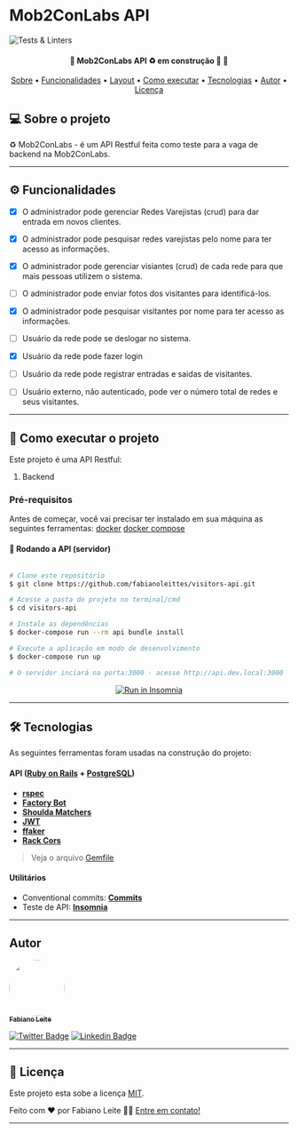 # Mob2ConLabs API

![Tests & Linters](https://github.com/fabianoleittes/visitors-api/workflows/Tests%20&%20Linters/badge.svg?branch=main)


<h4 align="center"> 
	🚧  Mob2ConLabs API ♻️ em construção 🚀 🚧
</h4>

<p align="center">
 <a href="#-sobre-o-projeto">Sobre</a> •
 <a href="#-funcionalidades">Funcionalidades</a> •
 <a href="#-layout">Layout</a> • 
 <a href="#-como-executar-o-projeto">Como executar</a> • 
 <a href="#-tecnologias">Tecnologias</a>
 • 
 <a href="#-autor">Autor</a> • 
 <a href="#user-content--licença">Licença</a>
</p>


## 💻 Sobre o projeto

♻️ Mob2ConLabs - é um API Restful feita como teste para a vaga de backend na Mob2ConLabs.

---

## ⚙️ Funcionalidades

- [x] O administrador pode gerenciar Redes Varejistas (crud) para dar entrada em novos clientes.

- [x] O administrador pode pesquisar redes varejistas pelo nome para ter acesso as informações.

- [x] O administrador pode gerenciar visiantes (crud) de cada rede para que mais pessoas utilizem o sistema.

- [ ] O administrador pode enviar fotos dos visitantes para identificá-los.

- [x] O administrador pode pesquisar visitantes por nome para ter acesso as informações.

- [ ] Usuário da rede pode se deslogar no sistema.

- [x] Usuário da rede pode fazer login

- [ ] Usuário da rede pode registrar entradas e saidas de visitantes.

- [ ] Usuário externo, não autenticado, pode ver o número total de redes e seus visitantes.

---

## 🚀 Como executar o projeto

Este projeto é uma API Restful:
1. Backend

### Pré-requisitos

Antes de começar, você vai precisar ter instalado em sua máquina as seguintes ferramentas:
[docker](https://docs.docker.com/install/)
[docker compose](https://docs.docker.com/compose/install/)
 
#### 🎲 Rodando a API (servidor)

```bash

# Clone este repositório
$ git clone https://github.com/fabianoleittes/visitors-api.git

# Acesse a pasta do projeto no terminal/cmd
$ cd visitors-api

# Instale as dependências
$ docker-compose run --rm api bundle install

# Execute a aplicação em modo de desenvolvimento
$ docker-compose run up

# O servidor inciará na porta:3000 - acesse http://api.dev.local:3000 


```
<p align="center">
  <a href="https://insomnia.rest/run/?label=Mob2ConLabs%20API&uri=https%3A%2F%2Fraw.githubusercontent.com%2Ffabianoleittes%2Fvisitors-api%2Freadme%2FInsomnia.json%3Ftoken%3DAACEGMEPFPUEI3IOGM4WMXC7QSNOO" target="_blank"><img src="https://insomnia.rest/images/run.svg" alt="Run in Insomnia"></a>
</p>

---

## 🛠 Tecnologias

As seguintes ferramentas foram usadas na construção do projeto:

#### **API**  ([Ruby on Rails](https://rubyonrails.org/)  +  [PostgreSQL](https://www.postgresql.org/))

-   **[rspec](https://github.com/rspec/rspec-rails)**
-   **[Factory Bot](https://github.com/thoughtbot/factory_bot_rails)**
-   **[Shoulda Matchers](https://github.com/thoughtbot/shoulda-matchers)**
-   **[JWT](https://github.com/jwt/ruby-jwt)**
-   **[ffaker](https://github.com/ffaker/ffaker)**
-   **[Rack Cors](https://github.com/cyu/rack-cors)**

> Veja o arquivo  [Gemfile](https://github.com/fabianoleittes/visitors-api/blob/main/Gemfile)

#### Utilitários

-   Conventional commits:  **[Commits](https://www.conventionalcommits.org/en/v1.0.0/)**
-   Teste de API:  **[Insomnia](https://insomnia.rest/)**

---

## Autor

<a href="https://fabianoleittes.me/">
 <img style="border-radius: 50%;" src="https://avatars3.githubusercontent.com/u/279344?v=4" width="100px;" alt=""/>
 <br />
 <sub><b>Fabiano Leite</b></sub></a>
 <br />

[![Twitter Badge](https://img.shields.io/badge/-@fabianoleittes-1ca0f1?style=flat-square&labelColor=1ca0f1&logo=twitter&logoColor=white&link=https://twitter.com/fabianoleittes)](https://twitter.com/fabianoleittes) [![Linkedin Badge](https://img.shields.io/badge/-Fabiano-blue?style=flat-square&logo=Linkedin&logoColor=white&link=https://www.linkedin.com/in/fabianoleittes/)](https://www.linkedin.com/in/fabianoleittes/) 

---

## 📝 Licença

Este projeto esta sobe a licença [MIT](./LICENSE).

Feito com ❤️ por Fabiano Leite 👋🏽 [Entre em contato!](https://www.linkedin.com/in/fabianoleittes/)

---